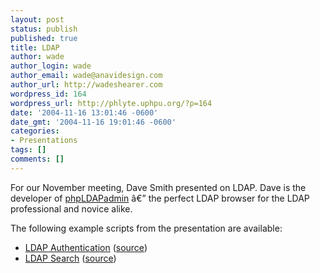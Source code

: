 ```yaml
---
layout: post
status: publish
published: true
title: LDAP
author: wade
author_login: wade
author_email: wade@anavidesign.com
author_url: http://wadeshearer.com
wordpress_id: 164
wordpress_url: http://phlyte.uphpu.org/?p=164
date: '2004-11-16 13:01:46 -0600'
date_gmt: '2004-11-16 19:01:46 -0600'
categories:
- Presentations
tags: []
comments: []
---
```

<p>For our November meeting, Dave Smith presented on LDAP. Dave is the developer of <a href="http://phpldapadmin.sourceforge.net">phpLDAPadmin</a> â€” the perfect LDAP browser for the LDAP professional and novice alike.</p>
<p>The following example scripts from the presentation are available:</p>
<ul>
<li><a href="http://linode.thesmithfam.org/uphpu/authenticate.php">LDAP Authentication</a> (<a href="http://linode.thesmithfam.org/uphpu/authenticate.phps">source</a>)</li>
<li><a href="http://linode.thesmithfam.org/uphpu/search.php">LDAP Search</a> (<a href="http://linode.thesmithfam.org/uphpu/search.phps">source</a>)</li>
</ul>
